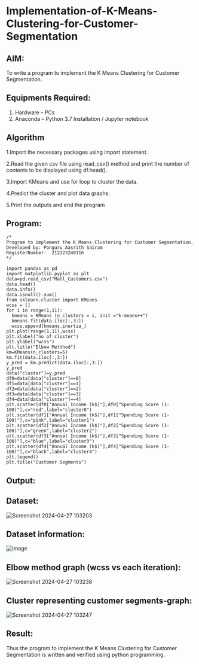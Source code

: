 # Implementation-of-K-Means-Clustering-for-Customer-Segmentation

## AIM:
To write a program to implement the K Means Clustering for Customer Segmentation.

## Equipments Required:
1. Hardware – PCs
2. Anaconda – Python 3.7 Installation / Jupyter notebook

## Algorithm
1.Import the necessary packages using import statement.

2.Read the given csv file using read_csv() method and print the number of contents to be displayed using df.head().

3.Import KMeans and use for loop to cluster the data.

4.Predict the cluster and plot data graphs.

5.Print the outputs and end the program

## Program:
```
/*
Program to implement the K Means Clustering for Customer Segmentation.
Developed by: Ponguru Aasrith Sairam
RegisterNumber:  212223240116
*/
```
```
import pandas as pd
import matplotlib.pyplot as plt
data=pd.read_csv("Mall_Customers.csv")
data.head()
data.info()
data.isnull().sum()
from sklearn.cluster import KMeans
wcss = []
for i in range(1,11):
  kmeans = KMeans (n_clusters = i, init ="k-means++")
  kmeans.fit(data.iloc[:,3:])
  wcss.append(kmeans.inertia_)
plt.plot(range(1,11),wcss)
plt.xlabel("no of cluster")
plt.ylabel("wcss")
plt.title("Elbow Metthod")
km=KMeans(n_clusters=5)
km.fit(data.iloc[:,3:])
y_pred = km.predict(data.iloc[:,3:])
y_pred
data["cluster"]=y_pred
df0=data[data["cluster"]==0]
df1=data[data["cluster"]==1]
df2=data[data["cluster"]==2]
df3=data[data["cluster"]==3]
df4=data[data["cluster"]==4]
plt.scatter(df0["Annual Income (k$)"],df0["Spending Score (1-100)"],c="red",label="cluster0")
plt.scatter(df1["Annual Income (k$)"],df1["Spending Score (1-100)"],c="pink",label="cluster1")
plt.scatter(df2["Annual Income (k$)"],df2["Spending Score (1-100)"],c="green",label="cluster2")
plt.scatter(df3["Annual Income (k$)"],df3["Spending Score (1-100)"],c="blue",label="cluster3")
plt.scatter(df4["Annual Income (k$)"],df4["Spending Score (1-100)"],c="black",label="cluster4")
plt.legend()
plt.title("Customer Segments")

```

## Output:
## Dataset:
![Screenshot 2024-04-27 103203](https://github.com/guru14789/Implementation-of-K-Means-Clustering-for-Customer-Segmentation/assets/151705853/fcb421f6-7fcc-4544-b528-b997e06f2b71)


## Dataset information:
![image](https://github.com/AasrithSairam/Implementation-of-K-Means-Clustering-for-Customer-Segmentation/assets/139331438/5d226c31-f936-486c-9bfb-a62332fb0eae)





## Elbow method graph (wcss vs each iteration):
![Screenshot 2024-04-27 103238](https://github.com/guru14789/Implementation-of-K-Means-Clustering-for-Customer-Segmentation/assets/151705853/577a44a2-a706-4303-847a-38d91fb97089)


## Cluster representing customer segments-graph:

![Screenshot 2024-04-27 103247](https://github.com/guru14789/Implementation-of-K-Means-Clustering-for-Customer-Segmentation/assets/151705853/81c22557-0369-48bf-97b6-42768f497093)


## Result:
Thus the program to implement the K Means Clustering for Customer Segmentation is written and verified using python programming.
